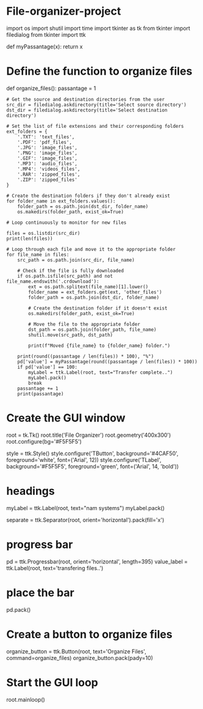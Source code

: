 # File-organizer-project
import os
import shutil
import time
import tkinter as tk
from tkinter import filedialog
from tkinter import ttk


def myPassantage(x):
    return x


# Define the function to organize files
def organize_files():
    passantage = 1

    # Get the source and destination directories from the user
    src_dir = filedialog.askdirectory(title='Select source directory')
    dst_dir = filedialog.askdirectory(title='Select destination directory')

    # Set the list of file extensions and their corresponding folders
    ext_folders = {
        '.TXT': 'text_files',
        '.PDF': 'pdf_files',
        '.JPG': 'image_files',
        '.PNG': 'image_files',
        '.GIF': 'image_files',
        '.MP3': 'audio_files',
        '.MP4': 'videos_files',
        '.RAR': 'zipped_files',
        '.ZIP': 'zipped_files'
    }

    # Create the destination folders if they don't already exist
    for folder_name in ext_folders.values():
        folder_path = os.path.join(dst_dir, folder_name)
        os.makedirs(folder_path, exist_ok=True)

    # Loop continuously to monitor for new files

    files = os.listdir(src_dir)
    print(len(files))

    # Loop through each file and move it to the appropriate folder
    for file_name in files:
        src_path = os.path.join(src_dir, file_name)

        # Check if the file is fully downloaded
        if os.path.isfile(src_path) and not file_name.endswith('.crdownload'):
            ext = os.path.splitext(file_name)[1].lower()
            folder_name = ext_folders.get(ext, 'other_files')
            folder_path = os.path.join(dst_dir, folder_name)

            # Create the destination folder if it doesn't exist
            os.makedirs(folder_path, exist_ok=True)

            # Move the file to the appropriate folder
            dst_path = os.path.join(folder_path, file_name)
            shutil.move(src_path, dst_path)

            print(f"Moved {file_name} to {folder_name} folder.")

        print(round((passantage / len(files)) * 100), "%")
        pd['value'] = myPassantage(round((passantage / len(files)) * 100))
        if pd['value'] == 100:
            myLabel = ttk.Label(root, text="Transfer complete..")
            myLabel.pack()
            break
        passantage += 1
        print(passantage)


# Create the GUI window
root = tk.Tk()
root.title('File Organizer')
root.geometry('400x300')
root.configure(bg='#F5F5F5')

style = ttk.Style()
style.configure('TButton', background='#4CAF50', foreground='white', font=('Arial', 12))
style.configure('TLabel', background='#F5F5F5', foreground='green', font=('Arial', 14, 'bold'))

# headings
myLabel = ttk.Label(root, text="nam systems")
myLabel.pack()

separate = ttk.Separator(root, orient='horizontal').pack(fill='x')

# progress bar
pd = ttk.Progressbar(root, orient='horizontal', length=395)
value_label = ttk.Label(root, text='transfering files..')
# place the bar
pd.pack()

# Create a button to organize files
organize_button = ttk.Button(root, text='Organize Files', command=organize_files)
organize_button.pack(pady=10)

# Start the GUI loop
root.mainloop()
